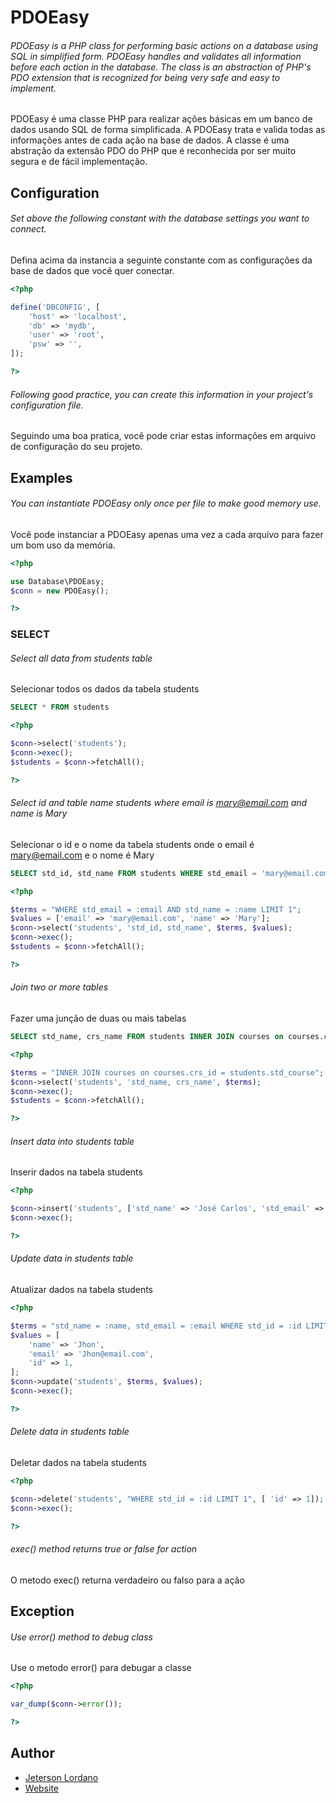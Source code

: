 # PDOEasy

###### PDOEasy is a PHP class for performing basic actions on a database using SQL in simplified form. PDOEasy handles and validates all information before each action in the database. The class is an abstraction of PHP's PDO extension that is recognized for being very safe and easy to implement.

PDOEasy é uma classe PHP para realizar ações básicas em um banco de dados usando SQL de forma simplificada. A PDOEasy trata e valida todas as informações antes de cada ação na base de dados. A classe é uma abstração da extensão PDO do PHP que é reconhecida por ser muito segura e de fácil implementação.

## Configuration

###### Set above the following constant with the database settings you want to connect.

Defina acima da instancia a seguinte constante com as configurações da base de dados que você quer conectar. 

```php
<?php

define('DBCONFIG', [
    'host' => 'localhost',
    'db' => 'mydb',
    'user' => 'root',
    'psw' => '',
]);

?>
```

###### Following good practice, you can create this information in your project's configuration file.
Seguindo uma boa pratica, você pode criar estas informações em arquivo de configuração do seu projeto.

## Examples

###### You can instantiate PDOEasy only once per file to make good memory use.

Você pode instanciar a PDOEasy apenas uma vez a cada arquivo para fazer um bom uso da memória.

```php
<?php

use Database\PDOEasy;
$conn = new PDOEasy();

?>
```

### SELECT

###### Select all data from students table

Selecionar todos os dados da tabela students

```sql
SELECT * FROM students
```

```php
<?php

$conn->select('students');
$conn->exec();
$students = $conn->fetchAll();

?>
```

###### Select id and table name students where email is mary@email.com and name is Mary

Selecionar o id e o nome da tabela students onde o email é mary@email.com e o nome é Mary

```sql
SELECT std_id, std_name FROM students WHERE std_email = 'mary@email.com' AND std_name = 'Mary' LIMIT 1
```

```php
<?php

$terms = "WHERE std_email = :email AND std_name = :name LIMIT 1";
$values = ['email' => 'mary@email.com', 'name' => 'Mary'];
$conn->select('students', 'std_id, std_name', $terms, $values);
$conn->exec();
$students = $conn->fetchAll();

?>
```

###### Join two or more tables

Fazer uma junção de duas ou mais tabelas

```sql
SELECT std_name, crs_name FROM students INNER JOIN courses on courses.crs_id = students.std_course
```

```php
<?php

$terms = "INNER JOIN courses on courses.crs_id = students.std_course";
$conn->select('students', 'std_name, crs_name', $terms);
$conn->exec();
$students = $conn->fetchAll();

?>
```

###### Insert data into students table

Inserir dados na tabela students

```php
<?php

$conn->insert('students', ['std_name' => 'José Carlos', 'std_email' => 'josecarlos@email.com']);
$conn->exec();

?>
```

###### Update data in students table

Atualizar dados na tabela students

```php
<?php

$terms = "std_name = :name, std_email = :email WHERE std_id = :id LIMIT 1";
$values = [
    'name' => 'Jhon',
    'email' => 'Jhon@email.com',
    'id' => 1,
];
$conn->update('students', $terms, $values);
$conn->exec();

?>
```

###### Delete data in students table

Deletar dados na tabela students

```php
<?php

$conn->delete('students', "WHERE std_id = :id LIMIT 1", [ 'id' => 1]);
$conn->exec();

?>
```
###### exec() method returns true or false for action

O metodo exec() returna verdadeiro ou falso para a ação

## Exception

###### Use error() method to debug class

Use o metodo error() para debugar a classe

```php
<?php

var_dump($conn->error());

?>
```

## Author

- [Jeterson Lordano](https://github.com/jetersonlordano)
- [Website](https://www.jetersonlordano.com.br)